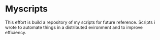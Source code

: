 Myscripts
=========

This effort is build a repository of my scripts for future reference.
Scripts i wrote to automate things in a distributed evironment and to improve efficiency.

